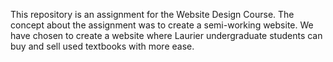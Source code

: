 This repository is an assignment for the Website Design Course. The concept about the assignment was to create a semi-working website. 
We have chosen to create a website where Laurier undergraduate students can buy and sell used textbooks with more ease. 
